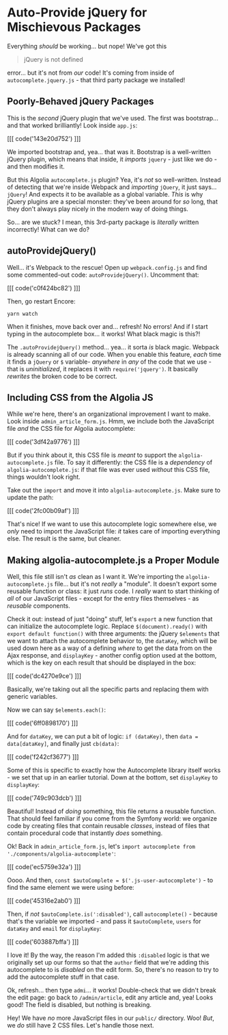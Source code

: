 # Auto-Provide jQuery for Mischievous Packages

Everything *should* be working... but nope! We've got this

> jQuery is not defined

error... but it's not from *our* code! It's coming from inside of
`autocomplete.jquery.js` - that third party package we installed!

## Poorly-Behaved jQuery Packages

This is the *second* jQuery plugin that we've used. The first was bootstrap...
and that worked brilliantly! Look inside `app.js`:

[[[ code('143e20d752') ]]]

We imported bootstrap and, yea... that was it. Bootstrap is a well-written
jQuery plugin, which means that inside, it *imports* `jquery` - just like
we do - and then modifies it.

But this Algolia `autocomplete.js` plugin? Yea, it's *not* so well-written. Instead
of detecting that we're inside Webpack and *importing* `jQuery`, it just says...
`jQuery`! And expects it to be available as a global variable. *This* is why
jQuery plugins are a special monster: they've been around for *so* long, that they
don't always play nicely in the modern way of doing things.

So... are we stuck? I mean, this 3rd-party package is *literally* written incorrectly!
What can we do?

## autoProvidejQuery()

Well... it's Webpack to the rescue! Open up `webpack.config.js` and find some
commented-out code: `autoProvidejQuery()`. Uncomment that:

[[[ code('c0f424bc82') ]]]

Then, go restart Encore:

```terminal-silent
yarn watch
```

When it finishes, move back over and... refresh! No errors! And if I start typing
in the autocomplete box... it works! What black magic is this?!

The `.autoProvidejQuery()` method... yea... it sorta *is* black magic. Webpack is
already scanning all of our code. When you enable this feature, *each* time it finds
a `jQuery` or `$` variable- *anywhere* in *any* of the code that we use - that is
*uninitialized*, it replaces it with `require('jquery')`. It basically *rewrites*
the broken code to be correct.

## Including CSS from the Algolia JS

While we're here, there's an organizational improvement I want to make. Look inside
`admin_article_form.js`. Hmm, we include both the JavaScript file *and* the CSS
file for Algolia autocomplete:

[[[ code('3df42a9776') ]]]

But if you think about it, this CSS file is *meant* to support the
`algolia-autocomplete.js` file. To say it differently: the CSS file is
a *dependency* of `algolia-autocomplete.js`: if that file was ever used
*without* this CSS file, things wouldn't look right.

Take out the `import` and move it into `algolia-autocomplete.js`. Make sure to
update the path:

[[[ code('2fc00b09af') ]]]

That's nice! If we want to use this autocomplete logic somewhere else, we *only*
need to import the JavaScript file: *it* takes care of importing everything else.
The result is the same, but cleaner.

## Making algolia-autocomplete.js a Proper Module

Well, this file still isn't *as* clean as I want it. We're importing the
`algolia-autocomplete.js` file... but it's not *really* a "module". It doesn't
export some reusable function or class: it just *runs* code. I *really* want to
start thinking of *all* of our JavaScript files - except for the entry files
themselves - as *reusable* components.

Check it out: instead of just "doing" stuff, let's `export` a new function that
can initialize the autocomplete logic. Replace `$(document).ready()` with
`export default function()` with three arguments: the jQuery `$elements` that we
want to attach the autocomplete behavior to, the `dataKey`, which will be used
down here as a way of a defining *where* to get the data from on the Ajax
response, and `displayKey` - another config option used at the bottom, which is
the key on each result that should be displayed in the box:

[[[ code('dc4270e9ce') ]]]

Basically, we're taking out all the specific parts and replacing them with
generic variables.

Now we can say `$elements.each()`:

[[[ code('6ff0898170') ]]]

And for `dataKey`, we can put a bit of logic: `if (dataKey)`, then `data = data[dataKey]`,
and finally just `cb(data)`:

[[[ code('f242cf3677') ]]]

Some of this is specific to exactly how the Autocomplete library itself works - we set
that up in an earlier tutorial. Down at the bottom, set `displayKey` to `displayKey`:

[[[ code('749c903dcb') ]]]

Beautiful! Instead of *doing* something, this file returns a reusable function.
That should feel familiar if you come from the Symfony world: we organize code
by creating files that contain reusable *classes*, instead of files that contain
procedural code that instantly *does* something.

Ok! Back in `admin_article_form.js`, let's
`import autocomplete from './components/algolia-autocomplete'`:

[[[ code('ec5759e32a') ]]]

Oooo. And then, `const $autoComplete = $('.js-user-autocomplete')` - to find
the same element we were using before:

[[[ code('45316e2ab0') ]]]

Then, if *not* `$autoComplete.is(':disabled')`, call `autocomplete()` - because
that's the variable we imported - and pass it `$autoComplete`, `users` for
`dataKey` and `email` for `displayKey`:

[[[ code('603887bffa') ]]]

I love it! By the way, the reason I'm added this `:disabled` logic is that we
originally set up our forms so that the `author` field that we're adding this
autocomplete to is *disabled* on the edit form. So, there's no reason to try to
add the autocomplete stuff in that case.

Ok, refresh... then type `admi`... it works! Double-check that we didn't break
the edit page: go back to `/admin/article`, edit any article and, yea! Looks good!
The field is disabled, but nothing is breaking.

Hey! We have *no* more JavaScript files in our `public/` directory. Woo! *But*,
we *do* still have 2 CSS files. Let's handle those next.
